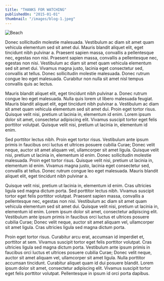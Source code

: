 ```yaml
---
title: "THANKS FOR WATCHING"
publishedOn: "2015-01-01"
thumbnail: "/images/blog-1.jpeg"
---
```


![Beach](/images/blog-1.jpeg)

Donec sollicitudin molestie malesuada. Vestibulum ac diam sit amet quam vehicula elementum sed sit amet dui. Mauris blandit aliquet elit, eget tincidunt nibh pulvinar a. Praesent sapien massa, convallis a pellentesque nec, egestas non nisi. Praesent sapien massa, convallis a pellentesque nec, egestas non nisi. Vestibulum ac diam sit amet quam vehicula elementum sed sit amet dui. Vivamus magna justo, lacinia eget consectetur sed, convallis at tellus. Donec sollicitudin molestie malesuada. Donec rutrum congue leo eget malesuada. Curabitur non nulla sit amet nisl tempus convallis quis ac lectus.

Mauris blandit aliquet elit, eget tincidunt nibh pulvinar a. Donec rutrum congue leo eget malesuada. Nulla quis lorem ut libero malesuada feugiat. Mauris blandit aliquet elit, eget tincidunt nibh pulvinar a. Vestibulum ac diam sit amet quam vehicula elementum sed sit amet dui. Proin eget tortor risus. Quisque velit nisi, pretium ut lacinia in, elementum id enim. Lorem ipsum dolor sit amet, consectetur adipiscing elit. Vivamus suscipit tortor eget felis porttitor volutpat. Quisque velit nisi, pretium ut lacinia in, elementum id enim.

Sed porttitor lectus nibh. Proin eget tortor risus. Vestibulum ante ipsum primis in faucibus orci luctus et ultrices posuere cubilia Curae; Donec velit neque, auctor sit amet aliquam vel, ullamcorper sit amet ligula. Quisque velit nisi, pretium ut lacinia in, elementum id enim. Donec sollicitudin molestie malesuada. Proin eget tortor risus. Quisque velit nisi, pretium ut lacinia in, elementum id enim. Vivamus magna justo, lacinia eget consectetur sed, convallis at tellus. Donec rutrum congue leo eget malesuada. Mauris blandit aliquet elit, eget tincidunt nibh pulvinar a.

Quisque velit nisi, pretium ut lacinia in, elementum id enim. Cras ultricies ligula sed magna dictum porta. Sed porttitor lectus nibh. Vivamus suscipit tortor eget felis porttitor volutpat. Praesent sapien massa, convallis a pellentesque nec, egestas non nisi. Vestibulum ac diam sit amet quam vehicula elementum sed sit amet dui. Quisque velit nisi, pretium ut lacinia in, elementum id enim. Lorem ipsum dolor sit amet, consectetur adipiscing elit. Vestibulum ante ipsum primis in faucibus orci luctus et ultrices posuere cubilia Curae; Donec velit neque, auctor sit amet aliquam vel, ullamcorper sit amet ligula. Cras ultricies ligula sed magna dictum porta.

Proin eget tortor risus. Curabitur arcu erat, accumsan id imperdiet et, porttitor at sem. Vivamus suscipit tortor eget felis porttitor volutpat. Cras ultricies ligula sed magna dictum porta. Vestibulum ante ipsum primis in faucibus orci luctus et ultrices posuere cubilia Curae; Donec velit neque, auctor sit amet aliquam vel, ullamcorper sit amet ligula. Nulla porttitor accumsan tincidunt. Curabitur aliquet quam id dui posuere blandit. Lorem ipsum dolor sit amet, consectetur adipiscing elit. Vivamus suscipit tortor eget felis porttitor volutpat. Pellentesque in ipsum id orci porta dapibus.

